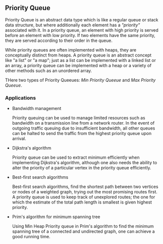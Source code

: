 ## Priority Queue

Priority Queue is an abstract data type which is like a regular queue or stack data structure, but where additionally each element has a _"priority"_ associated with it. In a priority queue, an element with high priority is served before an element with low priority. If two elements have the same priority, they are served according to their order in the queue.

While priority queues are often implemented with heaps, they are conceptually distinct from heaps. A priority queue is an abstract concept like "a list" or "a map"; just as a list can be implemented with a linked list or an array, a priority queue can be implemented with a heap or a variety of other methods such as an unordered array.

THere two types of Priority Queeues: _Min Priority Queeue_ and _Max Priority Queeue_.

### Applications
* Bandwidth management

    Priority queuing can be used to manage limited resources such as bandwidth on a transmission line from a network router. In the event of outgoing traffic queuing due to insufficient bandwidth, all other queues can be halted to send the traffic from the highest priority queue upon arrival.

* Dijkstra's algorithm

    Priority queue can be used to extract minimum efficiently when implementing Dijkstra's algorithm, although one also needs the ability to alter the priority of a particular vertex in the priority queue efficiently.

* Best-first search algorithms

    Best-first search algorithms, find the shortest path between two vertices or nodes of a weighted graph, trying out the most promising routes first. A priority queue is used to keep track of unexplored routes; the one for which the estimate of the total path length is smallest is given highest priority.

* Prim's algorithm for minimum spanning tree

    Using Min Heap Priority queue in Prim's algorithm to find the minimum spanning tree of a connected and undirected graph, one can achieve a good running time.